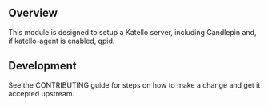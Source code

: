 ## Overview

This module is designed to setup a Katello server, including Candlepin and, if katello-agent is enabled, qpid.

## Development

See the CONTRIBUTING guide for steps on how to make a change and get it accepted upstream.
